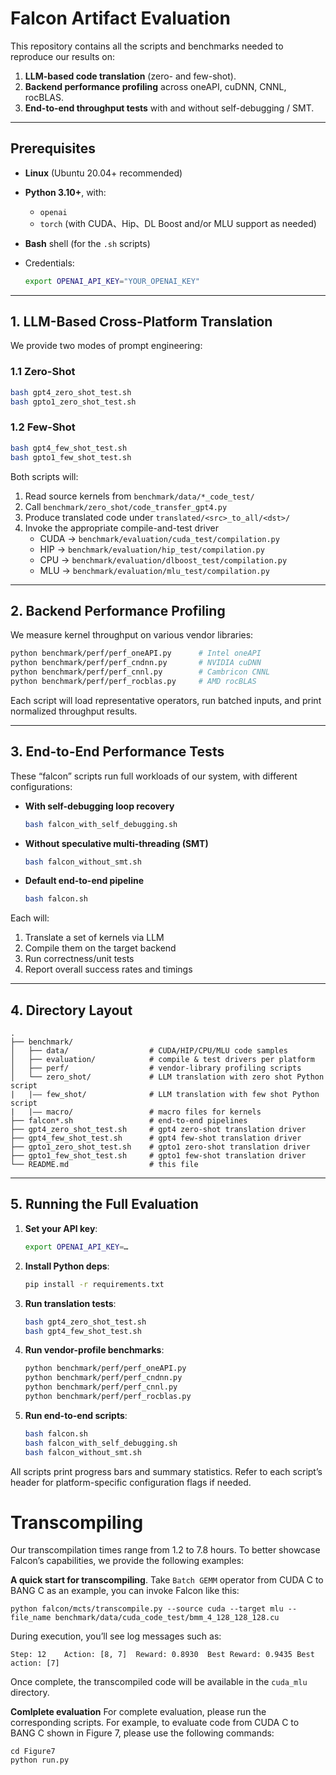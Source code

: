 # Falcon Artifact Evaluation

This repository contains all the scripts and benchmarks needed to reproduce our results on:

1. **LLM-based code translation** (zero- and few-shot).  
2. **Backend performance profiling** across oneAPI, cuDNN, CNNL, rocBLAS.  
3. **End-to-end throughput tests** with and without self-debugging / SMT.

---

## Prerequisites

- **Linux** (Ubuntu 20.04+ recommended)  
- **Python 3.10+**, with:
  - `openai`
  - `torch` (with CUDA、Hip、DL Boost and/or MLU support as needed)

- **Bash** shell (for the `.sh` scripts)  
- Credentials:
  ```bash
  export OPENAI_API_KEY="YOUR_OPENAI_KEY"
  ```

---

## 1. LLM-Based Cross-Platform Translation

We provide two modes of prompt engineering:

### 1.1 Zero-Shot

```bash
bash gpt4_zero_shot_test.sh
bash gpto1_zero_shot_test.sh
```

### 1.2 Few-Shot

```bash
bash gpt4_few_shot_test.sh
bash gpto1_few_shot_test.sh
```

Both scripts will:

1. Read source kernels from `benchmark/data/*_code_test/`
2. Call `benchmark/zero_shot/code_transfer_gpt4.py`  
3. Produce translated code under `translated/<src>_to_all/<dst>/`  
4. Invoke the appropriate compile-and-test driver  
   - CUDA → `benchmark/evaluation/cuda_test/compilation.py`  
   - HIP  → `benchmark/evaluation/hip_test/compilation.py`  
   - CPU  → `benchmark/evaluation/dlboost_test/compilation.py`  
   - MLU  → `benchmark/evaluation/mlu_test/compilation.py`  

---

## 2. Backend Performance Profiling

We measure kernel throughput on various vendor libraries:

```bash
python benchmark/perf/perf_oneAPI.py      # Intel oneAPI
python benchmark/perf/perf_cndnn.py       # NVIDIA cuDNN
python benchmark/perf/perf_cnnl.py        # Cambricon CNNL
python benchmark/perf/perf_rocblas.py     # AMD rocBLAS
```

Each script will load representative operators, run batched inputs, and print normalized throughput results.

---

## 3. End-to-End Performance Tests

These “falcon” scripts run full workloads of our system, with different configurations:

- **With self-debugging loop recovery**  
  ```bash
  bash falcon_with_self_debugging.sh
  ```
- **Without speculative multi-threading (SMT)**  
  ```bash
  bash falcon_without_smt.sh
  ```
- **Default end-to-end pipeline**  
  ```bash
  bash falcon.sh
  ```

Each will:

1. Translate a set of kernels via LLM  
2. Compile them on the target backend  
3. Run correctness/unit tests  
4. Report overall success rates and timings

---

## 4. Directory Layout

```
.
├── benchmark/
│   ├── data/                  # CUDA/HIP/CPU/MLU code samples
│   ├── evaluation/            # compile & test drivers per platform
│   ├── perf/                  # vendor-library profiling scripts
│   └── zero_shot/             # LLM translation with zero shot Python script
|   |—— few_shot/              # LLM translation with few shot Python script
|   |—— macro/                 # macro files for kernels
├── falcon*.sh                 # end-to-end pipelines
├── gpt4_zero_shot_test.sh     # gpt4 zero-shot translation driver
├── gpt4_few_shot_test.sh      # gpt4 few-shot translation driver
├── gpto1_zero_shot_test.sh    # gpto1 zero-shot translation driver
├── gpto1_few_shot_test.sh     # gpto1 few-shot translation driver
└── README.md                  # this file
```

---

## 5. Running the Full Evaluation

1. **Set your API key**:
   ```bash
   export OPENAI_API_KEY=…
   ```
2. **Install Python deps**:
   ```bash
   pip install -r requirements.txt
   ```
3. **Run translation tests**:
   ```bash
   bash gpt4_zero_shot_test.sh
   bash gpt4_few_shot_test.sh
   ```
4. **Run vendor-profile benchmarks**:
   ```bash
   python benchmark/perf/perf_oneAPI.py
   python benchmark/perf/perf_cndnn.py
   python benchmark/perf/perf_cnnl.py
   python benchmark/perf/perf_rocblas.py
   ```
5. **Run end-to-end scripts**:
   ```bash
   bash falcon.sh
   bash falcon_with_self_debugging.sh
   bash falcon_without_smt.sh
   ```

All scripts print progress bars and summary statistics. Refer to each script’s header for platform-specific configuration flags if needed.

# Transcompiling
Our transcompilation times range from 1.2 to 7.8 hours. To better showcase Falcon’s capabilities, we provide the following examples:

**A quick start for transcompiling**. Take `Batch GEMM` operator from CUDA C to BANG C as an example, you can invoke Falcon like this:
```
python falcon/mcts/transcompile.py --source cuda --target mlu --file_name benchmark/data/cuda_code_test/bmm_4_128_128_128.cu
```
During execution, you’ll see log messages such as:
```
Step: 12	Action: [8, 7]	Reward: 0.8930	Best Reward: 0.9435	Best action: [7]
```
Once complete, the transcompiled code will be available in the ``cuda_mlu`` directory.

**Comlplete evaluation**
For complete evaluation, please run the corresponding scripts. For example, to evaluate code from CUDA C to BANG C shown in Figure 7, please use the following commands:
```
cd Figure7
python run.py
```
